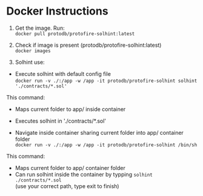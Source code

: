 # Docker Instructions
1. Get the image. Run:<br>
`docker pull protodb/protofire-solhint:latest`

2. Check if image is present (protodb/protofire-solhint:latest)<br>
`docker images`

3. Solhint use:<br>

- Execute solhint with default config file<br>
`docker run -v ./:/app -w /app -it protodb/protofire-solhint solhint './contracts/*.sol'`

This command:<br>
- Maps current folder to app/ inside container <br>
- Executes solhint in './contracts/*.sol'<br>

- Navigate inside container sharing current folder into app/ container folder<br>
`docker run -v ./:/app -w /app -it protodb/protofire-solhint /bin/sh`<br>

This command:<br>
- Maps current folder to app/ container folder<br>
- Can run solhint inside the container by typping `solhint ./contracts/*.sol`<br>
(use your correct path, type exit to finish)<br>


